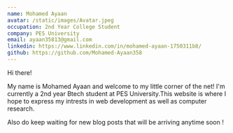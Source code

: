 ```yaml
---
name: Mohamed Ayaan
avatar: /static/images/Avatar.jpeg
occupation: 2nd Year College Student
company: PES University
email: ayaan35813@gmail.com
linkedin: https://www.linkedin.com/in/mohamed-ayaan-1750311b8/
github: https://github.com/Mohamed-Ayaan358
---
```


Hi there!

My name is Mohamed Ayaan and welcome to my little corner of the net! I'm currently a 2nd year Btech student at PES University.This website is where I hope to express my intrests in web development as well as computer research.

Also do keep waiting for new blog posts that will be arriving anytime soon !
